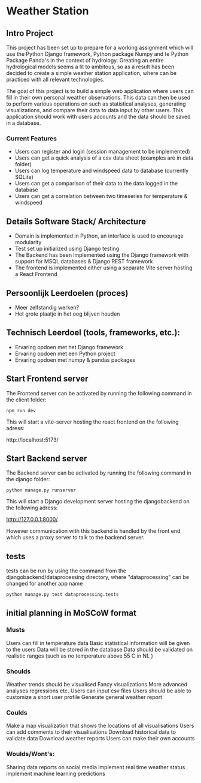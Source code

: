 # Weather Station


## Intro Project

This project has been set up to prepare for a working assignment which will use the Python Django framework, Python package Numpy and te Python Package Panda's in the context of hydrology. Greating an entire hydrological models seems a lit to ambitous, so as a result has been decided to create a simple weather station application, where can be practiced with all relevant technologies.

The goal of this project is to build a simple web application where users can fill in their own personal weather observations. This data can then be used to perform various operations on such as statistical analyses, generating visualizations, and compare their data to data input by other users. This application should work with users accounts and the data should be saved in a database.  
### Current Features
- Users can register and login (session management to be implemented)
- Users can get a quick analysis of a csv data sheet (examples are in data folder)
- Users can log temperature and windspeed data to database (currently SQLite)
- Users can get a comparison of their data to the data logged in the database
- Users can get a correlation between two timeseries for temperature & windspeed


## Details Software Stack/ Architecture

- Domain is implemented in Python, an interface is used to encourage modularity
- Test set up initialized using Django testing
- The Backend has been implemented using the Django framework with support for MSQL databases & Django REST framework
- The frontend is implemented either using a separate Vite server hosting a React Frontend






## Persoonlijk Leerdoelen (proces)
- Meer zelfstandig werken?
- Het grote plaatje in het oog blijven houden


## Technisch Leerdoel (tools, frameworks, etc.):
- Ervaring opdoen met het Django framework
- Ervaring opdoen met een Python project
- Ervaring opdoen met numpy & pandas packages 

## Start Frontend server

The Frontend server can be activated by running the following command in the client folder:
```
npm run dev
```
This will start a vite-server hosting the react frontend on the following adress:

http://localhost:5173/

## Start Backend server
The Backend server can be activated by running the following command in the django folder:
```
python manage.py runserver

```
This will start a Django development server hosting the djangobackend on the following adress:

http://127.0.0.1:8000/

However communication with this backend is handled by the front end which uses a proxy server to talk to the backend server.


## tests
tests can be run by using the command from the djangobackend/dataprocessing directory, 
where "dataprocessing" can be changed for another app name

```
python manage.py test dataprocessing.tests
```

## initial planning in MoSCoW format

### Musts
Users can fill in temperature data
Basic statistical information will be given to the users
Data will be stored in the database
Data should be validated on realistic ranges (such as no temperature above 55 C in NL )

### Shoulds 
Weather trends should be visualised
Fancy visualizations
More advanced analyses regressions etc.
Users can input csv files
Users should be able to customize a short user profile
Generate general weather report

### Coulds
Make a map visualization that shows the locations of all visualisations
Users can add comments to their visualisations
Download historical data to validate data
Download weather reports
Users can make their own accounts


### Woulds/Wont's:
Sharing data reports on social media
implement real time weather status
implement machine learning predictions









